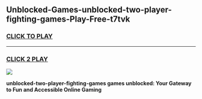 
## Unblocked-Games-unblocked-two-player-fighting-games-Play-Free-t7tvk
<h3>
<a href="https://premium76.site?title=unblocked-two-player-fighting-games&ref=21A">CLICK TO PLAY</a></h3>
<hr>

<h3>
<a href="https://premium76.site?title=unblocked-two-player-fighting-games&ref=21A">CLICK 2 PLAY</a>
  
</h3>

<a href="https://premium76.site?title=unblocked-two-player-fighting-games&ref=21A"><img src="https://clearcache.store/games.png"></a>


**unblocked-two-player-fighting-games games unblocked: Your Gateway to Fun and Accessible Online Gaming**
